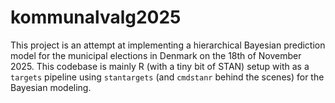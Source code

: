 
<!-- README.md is generated from README.Rmd. Please edit that file -->

# kommunalvalg2025

<!-- badges: start -->

<!-- badges: end -->

This project is an attempt at implementing a hierarchical Bayesian
prediction model for the municipal elections in Denmark on the 18th of
November 2025. This codebase is mainly R (with a tiny bit of STAN) setup
with as a `targets` pipeline using `stantargets` (and `cmdstanr` behind
the scenes) for the Bayesian modeling.
